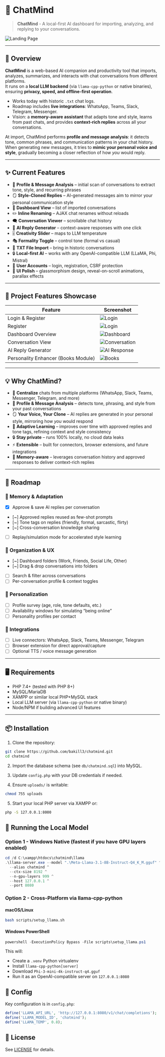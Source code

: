 # 💬 ChatMind

> **ChatMind** - A local-first AI dashboard for importing, analyzing, and replying to your conversations.

![Landing Page](docs/landing.png)

---

## 📖 Overview

**ChatMind** is a web-based AI companion and productivity tool that imports, analyzes, summarizes, and interacts with chat conversations from different platforms.  
It runs on a **local LLM backend** (via `llama-cpp-python` or native binaries), ensuring **privacy, speed, and offline-first operation**.  

- Works today with historic `.txt` chat logs.  
- Roadmap includes **live integrations**: WhatsApp, Teams, Slack, Telegram, Messenger.  
- Vision: a **memory-aware assistant** that adapts tone and style, learns from past chats, and provides **context-rich replies** across all your conversations.

At import, ChatMind performs **profile and message analysis**: it detects tone, common phrases, and communication patterns in your chat history.  
When generating new messages, it tries to **mimic your personal voice and style**, gradually becoming a closer reflection of how *you* would reply.

---

## ✨ Current Features

- 🧬 **Profile & Message Analysis** – initial scan of conversations to extract tone, style, and recurring phrases  
- 🪞 **Style-Cloned Replies** – AI-generated messages aim to mirror your personal communication style  
- 📂 **Dashboard View** – list of imported conversations  
- ✏️ **Inline Renaming** – AJAX chat renames without reloads  
- 🗨️ **Conversation Viewer** – scrollable chat history  
- 🤖 **AI Reply Generator** – context-aware responses with one click  
- 🎚️ **Creativity Slider** – maps to LLM temperature  
- 🎭 **Formality Toggle** – control tone (formal vs casual)  
- 📎 **TXT File Import** – bring in historic conversations  
- 🔒 **Local-first AI** – works with any OpenAI-compatible LLM (LLaMA, Phi, Mistral)  
- 👤 **User Accounts** – login, registration, CSRF protection  
- 🎨 **UI Polish** – glassmorphism design, reveal-on-scroll animations, parallax effects  

---

## 📸 Project Features Showcase

| Feature | Screenshot |
|---------|------------|
| Login & Register | ![Login](docs/login.png) |
| Register | ![Login](docs/register.png) |
| Dashboard Overview | ![Dashboard](docs/dashboard.png) |
| Conversation View | ![Conversation](docs/conversation.png) |
| AI Reply Generator | ![AI Response](docs/ai_response.jpeg) |
| Personality Enhancer (Books Module) | ![Books](docs/books.png) |

---

## 💡 Why ChatMind?

- 📂 **Centralize** chats from multiple platforms (WhatsApp, Slack, Teams, Messenger, Telegram, and more)  
- 🧬 **Profile & Message Analysis** – detects tone, phrasing, and style from your past conversations  
- 🪞 **Your Voice, Your Clone** – AI replies are generated in your personal style, mirroring how *you* would respond  
- 🤖 **Adaptive Learning** – improves over time with approved replies and tone tags, refining context and style consistency  
- 🔒 **Stay private** – runs 100% locally, no cloud data leaks  
- ⚡ **Extensible** – built for connectors, browser extensions, and future integrations  
- 🎯 **Memory-aware** – leverages conversation history and approved responses to deliver context-rich replies  

---

## 🚀 Roadmap

### 🔹 Memory & Adaptation
- [x] Approve & save AI replies per conversation  
- [~] Approved replies reused as few-shot prompts  
- [~] Tone tags on replies (friendly, formal, sarcastic, flirty)  
- [~] Cross-conversation knowledge sharing  
- [ ] Replay/simulation mode for accelerated style learning  

### 🔹 Organization & UX
- [~] Dashboard folders (Work, Friends, Social Life, Other)  
- [~] Drag & drop conversations into folders  
- [ ] Search & filter across conversations  
- [ ] Per-conversation profile & context toggles  

### 🔹 Personalization
- [ ] Profile survey (age, role, tone defaults, etc.)  
- [ ] Availability windows for simulating “being online”  
- [ ] Personality profiles per contact  

### 🔹 Integrations
- [ ] Live connectors: WhatsApp, Slack, Teams, Messenger, Telegram  
- [ ] Browser extension for direct approval/capture  
- [ ] Optional TTS / voice message generation  

---

## 🖥 Requirements

- PHP 7.4+ (tested with PHP 8+)  
- MySQL/MariaDB  
- XAMPP or similar local PHP+MySQL stack  
- Local LLM server (via `llama-cpp-python` or native binary)  
- Node/NPM if building advanced UI features  

---

## 📦 Installation

1. Clone the repository:

```bash
git clone https://github.com/bakill3/chatmind.git
cd chatmind
```

2. Import the database schema (see `db/chatmind.sql`) into MySQL.

3. Update `config.php` with your DB credentials if needed.

4. Ensure `uploads/` is writable:

```bash
chmod 755 uploads
```

5. Start your local PHP server via XAMPP or:
```bash
php -S 127.0.0.1:8000
```

## 🤖 Running the Local Model

### Option 1 - Windows Native (fastest if you have GPU layers enabled)

```powershell
cd /d C:\xampp\htdocs\chatmind\llama
.\llama-server.exe --model ".\Meta-Llama-3.1-8B-Instruct-Q4_K_M.gguf" ^
  --alias chatmind ^
  --ctx-size 8192 ^
  --n-gpu-layers 999 ^
  --host 127.0.0.1 ^
  --port 8080
```

### Option 2 - Cross-Platform via llama-cpp-python

#### macOS/Linux
```bash
bash scripts/setup_llama.sh
```

#### Windows PowerShell
```powershell
powershell -ExecutionPolicy Bypass -File scripts\setup_llama.ps1
```

This will:
- Create a `.venv` Python virtualenv
- Install `llama-cpp-python[server]`
- Download `Phi-3-mini-4k-instruct-q4.gguf`
- Run it as an OpenAI-compatible server on `127.0.0.1:8080`

## 🔧 Config

Key configuration is in `config.php`:

```php
define('LLAMA_API_URL', 'http://127.0.0.1:8080/v1/chat/completions');
define('LLAMA_MODEL_ID', 'chatmind');
define('LLAMA_TEMP', 0.8);
```

## 📜 License

See [LICENSE](LICENSE) for details.